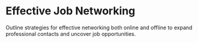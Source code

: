 # Effective Job Networking

Outline strategies for effective networking both online and offline to expand professional contacts and uncover job opportunities.
